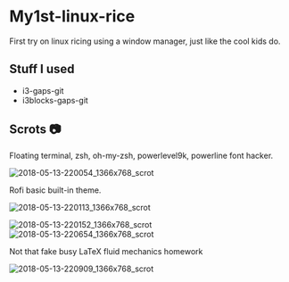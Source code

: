 # My1st-linux-rice
First try on linux ricing using a window manager, just like the cool kids do.
## Stuff I used
* i3-gaps-git
* i3blocks-gaps-git 

## Scrots :camera:

Floating terminal, zsh, oh-my-zsh, powerlevel9k, powerline font hacker.

![2018-05-13-220054_1366x768_scrot](https://user-images.githubusercontent.com/31057100/39977376-35738aaa-56ff-11e8-82a3-c14f962726c9.png)

Rofi basic built-in theme.

![2018-05-13-220113_1366x768_scrot](https://user-images.githubusercontent.com/31057100/39977377-3599b702-56ff-11e8-905d-3b1d6c2e1c7b.png)


![2018-05-13-220152_1366x768_scrot](https://user-images.githubusercontent.com/31057100/39977378-35b6d31e-56ff-11e8-8926-9fef0ffd88e4.png)
![2018-05-13-220654_1366x768_scrot](https://user-images.githubusercontent.com/31057100/39977379-35d621f6-56ff-11e8-94b9-88d9a3db0b51.png)


Not that fake busy LaTeX fluid mechanics homework

![2018-05-13-220909_1366x768_scrot](https://user-images.githubusercontent.com/31057100/39977380-35f403f6-56ff-11e8-85cb-98c113ffef7f.png)
